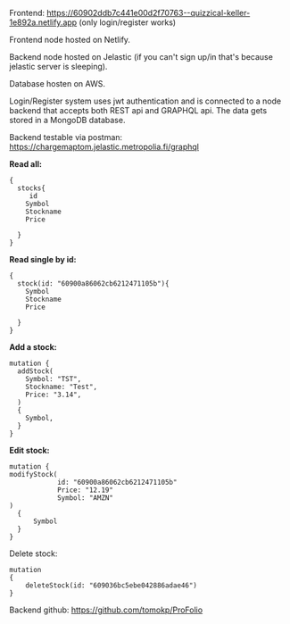 
Frontend: https://60902ddb7c441e00d2f70763--quizzical-keller-1e892a.netlify.app (only login/register works)

Frontend node hosted on Netlify.

Backend node hosted on Jelastic (if you can't sign up/in that's because jelastic server is sleeping).

Database hosten on AWS.


Login/Register system uses jwt authentication and is connected to a node backend that accepts both REST api and GRAPHQL api. The data gets stored in a MongoDB database.


Backend testable via postman: https://chargemaptom.jelastic.metropolia.fi/graphql

**Read all:**

    {
      stocks{
    	 id
        Symbol
        Stockname
        Price
    
      }
    }

**Read single by id:**

    {
      stock(id: "60900a86062cb6212471105b"){
        Symbol
        Stockname
        Price
    
      }
    }

**Add a stock:**

    mutation {
      addStock(
        Symbol: "TST",
        Stockname: "Test",
        Price: "3.14",
      )
      {
     	Symbol,   
      }
    }
**Edit stock:**

    mutation {
    modifyStock(
                id: "60900a86062cb6212471105b"
                Price: "12.19"
                Symbol: "AMZN"
    )
      {
          Symbol
      }
    }


Delete stock:

    mutation
    {
        deleteStock(id: "609036bc5ebe042886adae46")
    }

Backend github: https://github.com/tomokp/ProFolio
